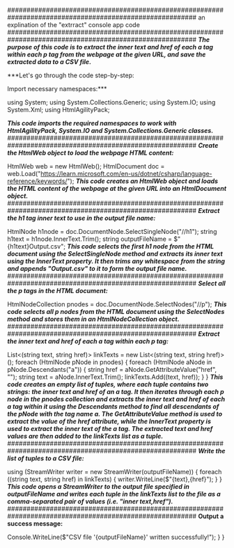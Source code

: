 #########################################################################################################
an explination of the "extrract" console app code
#########################################################################################################
***The purpose of this code is to extract the inner text and href of each a tag within each p tag from the webpage at the given URL, and save the extracted data to a CSV file.***

***Let's go through the code step-by-step:

Import necessary namespaces:***

using System;
using System.Collections.Generic;
using System.IO;
using System.Xml;
using HtmlAgilityPack;

***This code imports the required namespaces to work with HtmlAgilityPack, System.IO and System.Collections.Generic classes.***
#########################################################################################################
***Create the HtmlWeb object to load the webpage HTML content:***

HtmlWeb web = new HtmlWeb();
HtmlDocument doc = web.Load("https://learn.microsoft.com/en-us/dotnet/csharp/language-reference/keywords/");
***This code creates an HtmlWeb object and loads the HTML content of the webpage at the given URL into an HtmlDocument object.***
#########################################################################################################
***Extract the h1 tag inner text to use in the output file name:***

HtmlNode h1node = doc.DocumentNode.SelectSingleNode("//h1");
string h1text = h1node.InnerText.Trim();
string outputFileName = $"{h1text}Output.csv";
***This code selects the first h1 node from the HTML document using the SelectSingleNode method and extracts its inner text using the InnerText property. It then trims any whitespace from the string and appends "Output.csv" to it to form the output file name.***
#########################################################################################################
***Select all the p tags in the HTML document:***

HtmlNodeCollection pnodes = doc.DocumentNode.SelectNodes("//p");
***This code selects all p nodes from the HTML document using the SelectNodes method and stores them in an HtmlNodeCollection object.***
#########################################################################################################
***Extract the inner text and href of each a tag within each p tag:***

List<(string text, string href)> linkTexts = new List<(string text, string href)>();
foreach (HtmlNode pNode in pnodes)
{
    foreach (HtmlNode aNode in pNode.Descendants("a"))
    {
        string href = aNode.GetAttributeValue("href", "");
        string text = aNode.InnerText.Trim();
        linkTexts.Add((text, href));
    }
}
***This code creates an empty list of tuples, where each tuple contains two strings: the inner text and href of an a tag. It then iterates through each p node in the pnodes collection and extracts the inner text and href of each a tag within it using the Descendants method to find all descendants of the pNode with the tag name a. The GetAttributeValue method is used to extract the value of the href attribute, while the InnerText property is used to extract the inner text of the a tag. The extracted text and href values are then added to the linkTexts list as a tuple.***
#########################################################################################################
***Write the list of tuples to a CSV file:***

using (StreamWriter writer = new StreamWriter(outputFileName))
{
    foreach ((string text, string href) in linkTexts)
    {
        writer.WriteLine($"{text},{href}");
    }
}
***This code opens a StreamWriter to the output file specified in outputFileName and writes each tuple in the linkTexts list to the file as a comma-separated pair of values (i.e. "inner text,href").***
#########################################################################################################
**Output a success message:**

Console.WriteLine($"CSV file '{outputFileName}' written successfully!");
    }
}